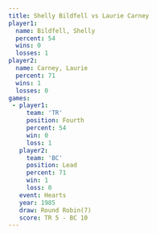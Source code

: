 ```yaml
---
title: Shelly Bildfell vs Laurie Carney
player1:                
  name: Bildfell, Shelly
  percent: 54           
  wins: 0               
  losses: 1             
player2:                
  name: Carney, Laurie  
  percent: 71           
  wins: 1               
  losses: 0             
games:
 - player1:          
     team: 'TR'      
     position: Fourth
     percent: 54     
     win: 0          
     loss: 1         
   player2:        
     team: 'BC'    
     position: Lead
     percent: 71   
     win: 1        
     loss: 0       
   event: Hearts       
   year: 1985          
   draw: Round Robin(7)
   score: TR 5 - BC 10 
---
```


